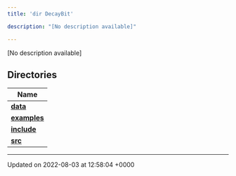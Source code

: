 ```yaml
---
title: 'dir DecayBit'

description: "[No description available]"

---
```







[No description available]

## Directories

| Name           |
| -------------- |
| **[data](/documentation/code/darkbit/files/dir_8fe997977ddeb46c2d5a9c45a7a327f9/#dir-data)**  |
| **[examples](/documentation/code/darkbit/files/dir_f7f1c49d68d0e9e50a92e471faebf0d2/#dir-examples)**  |
| **[include](/documentation/code/darkbit/files/dir_3afb9e2f400de8c7e9b605282e1c5dea/#dir-include)**  |
| **[src](/documentation/code/darkbit/files/dir_6418f39ebee91d99489cd9378d83f0ed/#dir-src)**  |






-------------------------------

Updated on 2022-08-03 at 12:58:04 +0000
